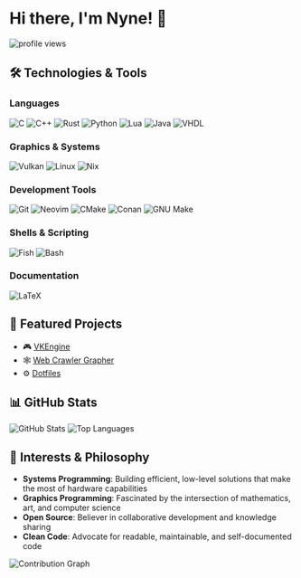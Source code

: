 # Hi there, I'm Nyne! 👋

![profile views](https://komarev.com/ghpvc/?username=nynepebbles&style=flat&color=313131&label=views)


## 🛠️ Technologies & Tools

### Languages
![C](https://img.shields.io/badge/C-555555?style=flat&logo=c&logoColor=white)
![C++](https://img.shields.io/badge/C%2B%2B-00599C?style=flat&logo=c%2B%2B&logoColor=white)
![Rust](https://img.shields.io/badge/Rust-000000?style=flat&logo=rust&logoColor=white)
![Python](https://img.shields.io/badge/Python-3776AB?logo=python&logoColor=fff)
![Lua](https://img.shields.io/badge/Lua-000080?style=flat&logo=lua&logoColor=white)
![Java](https://img.shields.io/badge/Java-%23ED8B00.svg?logo=openjdk&logoColor=white)
![VHDL](https://img.shields.io/badge/VHDL-9400D3?style=flat)

### Graphics & Systems
![Vulkan](https://img.shields.io/badge/Vulkan-AC162C?style=flat&logo=vulkan&logoColor=white)
![Linux](https://img.shields.io/badge/Linux-FCC624?style=flat&logo=linux&logoColor=black)
![Nix](https://img.shields.io/badge/Nix-5277C3?style=flat&logo=nixos&logoColor=white)

### Development Tools
![Git](https://img.shields.io/badge/Git-F05032?logo=git&logoColor=fff)
![Neovim](https://img.shields.io/badge/Neovim-57A143?logo=neovim&logoColor=fff)
![CMake](https://img.shields.io/badge/CMake-064F8C?style=flat&logo=cmake&logoColor=white)
![Conan](https://img.shields.io/badge/Conan-394C59?style=flat&logo=conan&logoColor=white)
![GNU Make](https://img.shields.io/badge/Makefile-777777?style=flat)

### Shells & Scripting
![Fish](https://img.shields.io/badge/shell-fish-3EDC81?logo=fish&logoColor=white)
![Bash](https://img.shields.io/badge/Bash-4EAA25?logo=gnubash&logoColor=fff)

### Documentation
![LaTeX](https://img.shields.io/badge/LaTeX-008080?style=flat&logo=latex&logoColor=white)

## 🎯 Featured Projects

- 🎮 [VKEngine](https://github.com/nynepebbles/vkengine)
- 🕸️ [Web Crawler Grapher](https://github.com/nynepebbles/crawler) 
- ⚙️ [Dotfiles](https://github.com/nynepebbles/dotfiles)

## 📊 GitHub Stats

![GitHub Stats](https://github-readme-stats.vercel.app/api?username=nynepebbles&show_icons=true&theme=dark&hide_border=true&bg_color=0d1117)
![Top Languages](https://github-readme-stats.vercel.app/api/top-langs/?username=nynepebbles&layout=compact&theme=dark&hide_border=true&bg_color=0d1117)

## 🌟 Interests & Philosophy

- **Systems Programming**: Building efficient, low-level solutions that make the most of hardware capabilities
- **Graphics Programming**: Fascinated by the intersection of mathematics, art, and computer science
- **Open Source**: Believer in collaborative development and knowledge sharing
- **Clean Code**: Advocate for readable, maintainable, and self-documented code

<!--
## 💬 Let's Connect!

I'm always interested in discussing technology, collaborating on projects, or just having a good conversation about programming. Feel free to:

- 🐛 Open issues or contribute to my repositories
- 💡 Share ideas for new projects or improvements
- 🤝 Reach out for collaboration opportunities
-->


![Contribution Graph](https://github-readme-activity-graph.vercel.app/graph?username=nynepebbles&theme=github-compact&hide_border=true&bg_color=0d1117)
